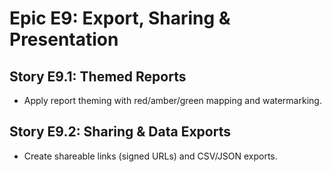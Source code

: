 # Epic E9: Export, Sharing & Presentation

## Story E9.1: Themed Reports

- Apply report theming with red/amber/green mapping and watermarking.

## Story E9.2: Sharing & Data Exports

- Create shareable links (signed URLs) and CSV/JSON exports.
